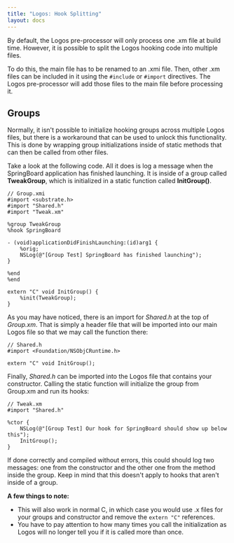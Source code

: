 ```yaml
---
title: "Logos: Hook Splitting"
layout: docs
---
```


By default, the Logos pre-processor will only process one .xm file at build time. However, it is possible to split the Logos hooking code into multiple files.

To do this, the main file has to be renamed to an .xmi file. Then, other .xm files can be included in it using the `#include` or `#import` directives. The Logos pre-processor will add those files to the main file before processing it.

## Groups

Normally, it isn't possible to initialize hooking groups across multiple Logos files, but there is a workaround that can be used to unlock this functionality. This is done by wrapping group initializations inside of static methods that can then be called from other files.

Take a look at the following code. All it does is log a message when the SpringBoard application has finished launching. It is inside of a group called **TweakGroup**, which is initialized in a static function called **InitGroup()**.

```objc
// Group.xmi
#import <substrate.h>
#import "Shared.h"
#import "Tweak.xm"

%group TweakGroup
%hook SpringBoard

- (void)applicationDidFinishLaunching:(id)arg1 {
    %orig;
    NSLog(@"[Group Test] SpringBoard has finished launching");
}

%end
%end

extern "C" void InitGroup() {
    %init(TweakGroup);
}
```

As you may have noticed, there is an import for *Shared.h* at the top of *Group.xm*. That is simply a header file that will be imported into our main Logos file so that we may call the function there:

```objc
// Shared.h
#import <Foundation/NSObjCRuntime.h>

extern "C" void InitGroup();
```

Finally, *Shared.h* can be imported into the Logos file that contains your constructor. Calling the static function will initialize the group from Group.xm and run its hooks:

```objc
// Tweak.xm
#import "Shared.h"

%ctor {
	NSLog(@"[Group Test] Our hook for SpringBoard should show up below this");
	InitGroup();
}
```

If done correctly and compiled without errors, this could should log two messages: one from the constructor and the other one from the method inside the group. Keep in mind that this doesn't apply to hooks that aren't inside of a group.

**A few things to note:**
- This will also work in normal C, in which case you would use .x files for your groups and constructor and remove the `extern "C"` references.
- You have to pay attention to how many times you call the initialization as Logos will no longer tell you if it is called more than once.
